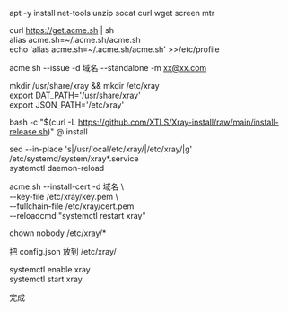 apt -y install net-tools unzip socat curl wget screen mtr  
         
curl https://get.acme.sh | sh  
alias acme.sh=~/.acme.sh/acme.sh  
echo 'alias acme.sh=~/.acme.sh/acme.sh' >>/etc/profile  

acme.sh --issue -d 域名 --standalone -m xx@xx.com  

mkdir /usr/share/xray && mkdir /etc/xray  
export DAT_PATH='/usr/share/xray'  
export JSON_PATH='/etc/xray'  

bash -c "$(curl -L https://github.com/XTLS/Xray-install/raw/main/install-release.sh)" @ install  

sed --in-place 's|/usr/local/etc/xray/|/etc/xray/|g' /etc/systemd/system/xray*.service  
systemctl daemon-reload

acme.sh --install-cert -d 域名 \  
--key-file       /etc/xray/key.pem  \  
--fullchain-file /etc/xray/cert.pem \
--reloadcmd     "systemctl restart xray"  

chown nobody /etc/xray/*  

把 config.json 放到 /etc/xray/  

systemctl enable xray  
systemctl start xray  

完成

